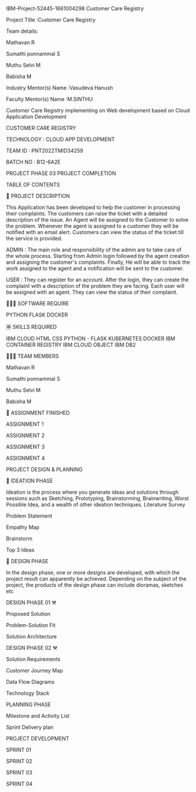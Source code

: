 IBM-Project-52445-1661004298
Customer Care Registry

Project Title :Customer Care Registry

Team details:

Mathavan R

Sumathi ponnammal S

Muthu Selvi M

Babisha M

Industry Mentor(s) Name :Vasudeva Hanush

Faculty Mentor(s) Name :M.SINTHU














Customer Care Registry implementing on Web development based on Cloud Application Development



CUSTOMER CARE REGISTRY

TECHNOLOGY : CLOUD APP DEVELOPMENT

TEAM ID : PNT2022TMID34259

BATCH NO : B12-6A2E 

PROJECT PHASE 03
PROJECT COMPLETION


TABLE OF CONTENTS

📝 PROJECT DESCRIPTION

This Application has been developed to help the customer in processing their complaints. The customers can raise the ticket with a detailed description of the issue. An Agent will be assigned to the Customer to solve the problem. Whenever the agent is assigned to a customer they will be notified with an email alert. Customers can view the status of the ticket till the service is provided.

ADMIN : The main role and responsibility of the admin are to take care of the whole process. Starting from Admin login followed by the agent creation and assigning the customer's complaints. Finally, He will be able to track the work assigned to the agent and a notification will be sent to the customer.

USER : They can register for an account. After the login, they can create the complaint with a description of the problem they are facing. Each user will be assigned with an agent. They can view the status of their complaint.

👨🏻‍💻 SOFTWARE REQUIRE

PYTHON
FLASK
DOCKER

🈸 SKILLS REQUIRED

IBM CLOUD	HTML	CSS
PYTHON - FLASK	KUBERNETES	DOCKER
IBM CONTAINER REGISTRY	IBM CLOUD OBJECT
	IBM DB2

🧑🏻‍🦰 TEAM MEMBERS

Mathavan R

Sumathi ponnammal S

Muthu Selvi M

Babisha M 

📒 ASSIGNMENT FINISHED

 ASSIGNMENT 1

 ASSIGNMENT 2

 ASSIGNMENT 3

 ASSIGNMENT 4

PROJECT DESIGN & PLANNING

🧩 IDEATION PHASE

  Ideation is the process where you generate ideas and solutions through sessions such as Sketching, Prototyping, Brainstorming, Brainwriting, Worst Possible Idea, and a wealth of other ideation techniques.
 Literature Survey

 Problem Statement

 Empathy Map

 Brainstorm

 Top 3 Ideas

📝 DESIGN PHASE

  In the design phase, one or more designs are developed, with which the project result can apparently be achieved. Depending on the subject of the project, the products of the design phase can include dioramas, sketches etc

DESIGN PHASE 01 ⚒️

 Proposed Solution

 Problem-Solution Fit

 Solution Architecture

DESIGN PHASE 02 ⚒️

 Solution Requirements

 Customer Journey Map

 Data Flow Diagrams

 Technology Stack

PLANNING PHASE

 Milestone and Activity List

 Sprint Delivery plan

PROJECT DEVELOPMENT

 SPRINT 01

 SPRINT 02

 SPRINT 03

 SPRINT 04

